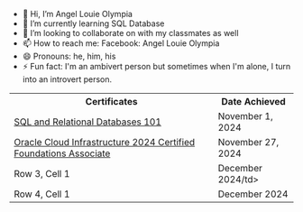 - 👋 Hi, I’m Angel Louie Olympia
- 🌱 I’m currently learning SQL Database
- 💞️ I’m looking to collaborate on with my classmates as well
- 📫 How to reach me: Facebook: Angel Louie Olympia
- 😄 Pronouns: he, him, his
- ⚡ Fun fact: I'm an ambivert person but sometimes when I'm alone, I turn into an introvert person.

<head>
    <meta charset="UTF-8">
    <meta name="viewport" content="width=device-width, initial-scale=1.0">
</head>
<body>
 <table>
        <tr>
            <th> Certificates </th></th>
            <th> Date Achieved </th></th>
        </tr>
        <tr>
            <td> <a href="https://courses.cognitiveclass.ai/certificates/867501e3a62244e5920d28bf78a92f73">  SQL and Relational Databases 101 </a> </td>
            <td>November 1, 2024</td>
        </tr>
        <tr>
            <td><a href="https://catalog-education.oracle.com/ords/certview/sharebadge?id=6A1A39DD504C7F9FE53D9828EC3FB8D276F6A3479368044AA52CA5B4FEE283BC&fbclid=IwY2xjawGzuglleHRuA2FlbQIxMQABHQD-zq8XsvhZ2YZ1pRKIJiOs2g8z6HzJ3EblXr6YThf1GtqVdh_F2bptIw_aem_UCbRomjqnOkjQ3KoIgM78Q"> Oracle Cloud Infrastructure 2024 Certified Foundations Associate </a></td>
            <td>November 27, 2024 </td>
        </tr>
        <tr>
            <td>Row 3, Cell 1</td>
            <td>December 2024/td>
        </tr>
        <tr>
            <td>Row 4, Cell 1</td>
            <td>December 2024</td>
        </tr>
    </table>

</body>
</html>



